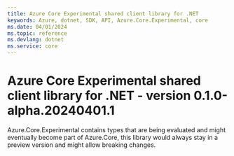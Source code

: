 ```yaml
---
title: Azure Core Experimental shared client library for .NET
keywords: Azure, dotnet, SDK, API, Azure.Core.Experimental, core
ms.date: 04/01/2024
ms.topic: reference
ms.devlang: dotnet
ms.service: core
---
```

# Azure Core Experimental shared client library for .NET - version 0.1.0-alpha.20240401.1 


Azure.Core.Experimental contains types that are being evaluated and might eventually become part of Azure.Core, this library would always stay in a preview version and might allow breaking changes.

